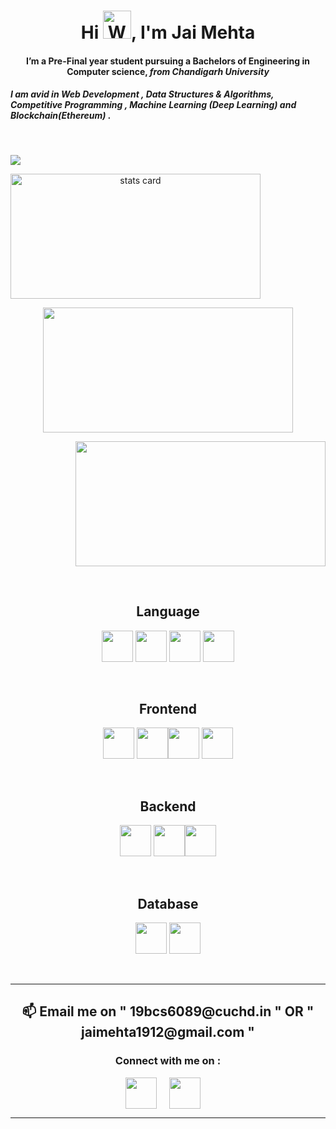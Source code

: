 <h1 align="center">Hi <img src="https://raw.githubusercontent.com/nixin72/nixin72/master/wave.gif" 
         alt="Waving hand animated gif"
        height="45"
         width="45" />, I'm Jai Mehta </h1>
<h4 align="center">
I’m a Pre-Final year student pursuing a Bachelors of Engineering in Computer science, <I>from Chandigarh University</I></h4><h5>I am avid in Web Development , Data Structures & Algorithms, Competitive Programming , Machine Learning (<I>Deep Learning</I>) and Blockchain(Ethereum) .</h5> 
</h5>
<br>
<p align="left"> <img src="https://komarev.com/ghpvc/?username=sahilverma3120&label=Profile%20views&color=0e75b6&style=flat%22%20alt=%22sahilverma3120" /> </p>
<p>
<a align= "center" href="https://github.com/onso19">
<img alt= "stats card" height="200px" width="400" src="https://github-readme-streak-stats.herokuapp.com/?user=onso19&theme=radical"></a>
<p align="center">
<img height="200px" width="400" src="https://github-readme-stats.vercel.app/api?username=onso19&count_private=true&theme=radical&show_icons=true" /></p><p align="right">
<img height="200px" width="400" src="https://github-readme-stats.vercel.app/api/top-langs/?username=onso19&layout=compact&theme=radical" /></p></p>
<p align="center">
         <br>
         <h2 align="center">Language</h2><p align="center">
  <img height="50" width="50" src="https://img.icons8.com/color/48/000000/c-plus-plus-logo.png" /> <img height="50" width="50" src="https://img.icons8.com/color/48/000000/javascript.png"/> <img height="50" width="50" src="https://img.icons8.com/color/48/000000/python.png" /> <img height="50" width="50" src="https://img.icons8.com/color/48/000000/java-coffee-cup-logo.png" /> </p><br>     
<p>
    <h2 align="center"> Frontend</h2><p align="center"><img height="50" width="50" src="https://img.icons8.com/color/48/000000/css3.png" />
         <img height="50" width="50" src="https://img.icons8.com/plasticine/100/000000/react.png"/><img height="50" width="50" src="https://img.icons8.com/color/48/000000/html-5.png" /> <img height="50" width="50" src="https://img.icons8.com/color/48/000000/bootstrap.png" /></p></p><br> 
<p>
    <h2 align="center"> Backend</h2><p align="center"><img height="50" width="50" src="https://img.icons8.com/ios/50/000000/solidity.png"/>
   <img height="50" width="50" src="https://img.icons8.com/color/48/000000/nodejs.png"/><img height="50" width="50" src="https://img.icons8.com/color/48/000000/ethereum.png"/></p></p><br> 
   <p>
    <h2 align="center"> Database</h2><p align="center"><img height="50" width="50" src="https://img.icons8.com/color/48/000000/mysql-logo.png"/> <img height="50" width="50" src="https://img.icons8.com/color/48/000000/mongodb.png" /><br></p>
<br>
<hr>
<p align ="center">
<h2 align="center"> 
         📫 Email me on " 19bcs6089@cuchd.in " OR " jaimehta1912@gmail.com "
</h2>
</p>
<h3 align="center">Connect with me on :</h3>
<p align="center">
<a href="https://twitter.com/Jai72248409?t=UbTVer_AFy7zonBMA4yhwA&s=09" target="blank"><img align="center" src="https://img.icons8.com/ios-filled/50/000000/twitter.png" alt="" height="50" width="50" /></a> &nbsp;&nbsp;&nbsp;
<a href="https://www.linkedin.com/in/jai-mehta-9860ab1aa/" target="blank"><img align="center" src="https://img.icons8.com/fluency/48/000000/linkedin.png" alt="" height="50" width="50" /></a>&nbsp;&nbsp;&nbsp;&nbsp;

</p>
<hr>
